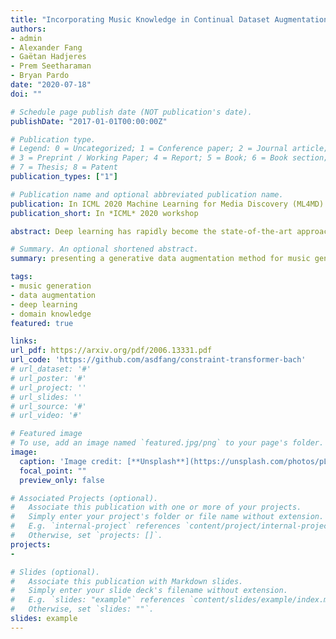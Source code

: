 ```yaml
---
title: "Incorporating Music Knowledge in Continual Dataset Augmentation for Music Generation"
authors:
- admin
- Alexander Fang
- Gaëtan Hadjeres
- Prem Seetharaman
- Bryan Pardo
date: "2020-07-18"
doi: ""

# Schedule page publish date (NOT publication's date).
publishDate: "2017-01-01T00:00:00Z"

# Publication type.
# Legend: 0 = Uncategorized; 1 = Conference paper; 2 = Journal article;
# 3 = Preprint / Working Paper; 4 = Report; 5 = Book; 6 = Book section;
# 7 = Thesis; 8 = Patent
publication_types: ["1"]

# Publication name and optional abbreviated publication name.
publication: In ICML 2020 Machine Learning for Media Discovery (ML4MD) Workshop
publication_short: In *ICML* 2020 workshop

abstract: Deep learning has rapidly become the state-of-the-art approach for music generation. However, training a deep model typically requires a large training set, which is often not available for specific musical styles. In this paper, we present augmentative generation (Aug-Gen), a method of dataset augmentation for any music generation system trained on a resource-constrained domain. The key intuition of this method is that the training data for a generative system can be augmented by examples the system produces during the course of training, provided these examples are of sufficiently high quality and variety. We apply Aug-Gen to Transformer-based chorale generation in the style of J.S. Bach, and show that this allows for longer training and results in better generative output.

# Summary. An optional shortened abstract.
summary: presenting a generative data augmentation method for music generation systems on a resource-constrained domain

tags:
- music generation
- data augmentation
- deep learning
- domain knowledge
featured: true

links:
url_pdf: https://arxiv.org/pdf/2006.13331.pdf
url_code: 'https://github.com/asdfang/constraint-transformer-bach'
# url_dataset: '#'
# url_poster: '#'
# url_project: ''
# url_slides: ''
# url_source: '#'
# url_video: '#'

# Featured image
# To use, add an image named `featured.jpg/png` to your page's folder.
image:
  caption: 'Image credit: [**Unsplash**](https://unsplash.com/photos/pLCdAaMFLTE)'
  focal_point: ""
  preview_only: false

# Associated Projects (optional).
#   Associate this publication with one or more of your projects.
#   Simply enter your project's folder or file name without extension.
#   E.g. `internal-project` references `content/project/internal-project/index.md`.
#   Otherwise, set `projects: []`.
projects:
-

# Slides (optional).
#   Associate this publication with Markdown slides.
#   Simply enter your slide deck's filename without extension.
#   E.g. `slides: "example"` references `content/slides/example/index.md`.
#   Otherwise, set `slides: ""`.
slides: example
---
```

